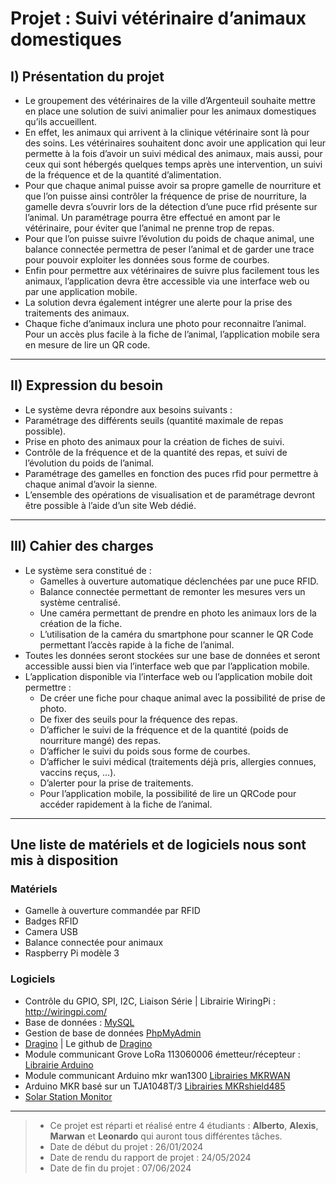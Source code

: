 # Projet : Suivi vétérinaire d’animaux domestiques

## I) Présentation du projet
* Le groupement des vétérinaires de la ville d’Argenteuil souhaite mettre en place une solution de suivi animalier pour les animaux domestiques qu’ils accueillent.
* En effet, les animaux qui arrivent à la clinique vétérinaire sont là pour des soins. Les vétérinaires souhaitent donc avoir une application qui leur permette
  à la fois d’avoir un suivi médical des animaux, mais aussi, pour ceux qui sont hébergés quelques temps après une intervention, un suivi de la fréquence et de la quantité d’alimentation.
* Pour que chaque animal puisse avoir sa propre gamelle de nourriture et que l’on puisse ainsi contrôler la fréquence de prise de nourriture, la gamelle devra s’ouvrir lors de la détection
  d’une puce rfid présente sur l’animal. Un paramétrage pourra être effectué en amont par le vétérinaire, pour éviter que l’animal ne prenne trop de repas.
* Pour que l’on puisse suivre l’évolution du poids de chaque animal, une balance connectée permettra de peser l’animal et de garder une trace pour pouvoir exploiter les données sous forme de courbes.
* Enfin pour permettre aux vétérinaires de suivre plus facilement tous les animaux, l’application devra être accessible via une interface web ou par une application mobile.
* La solution devra également intégrer une alerte pour la prise des traitements des animaux.
* Chaque fiche d’animaux inclura une photo pour reconnaitre l’animal. Pour un accès plus facile à la fiche de l’animal, l’application mobile sera en mesure de lire un QR code.

-------------------------------------------------------------------------------------------------------------------------------------------------------------------------------------------------------------

## II) Expression du besoin
* Le système devra répondre aux besoins suivants :
* Paramétrage des différents seuils (quantité maximale de repas possible).
* Prise en photo des animaux pour la création de fiches de suivi.
* Contrôle de la fréquence et de la quantité des repas, et suivi de l’évolution du poids de l’animal.
* Paramétrage des gamelles en fonction des puces rfid pour permettre à chaque animal d’avoir la sienne.
* L’ensemble des opérations de visualisation et de paramétrage devront être possible à l’aide d’un site Web dédié.

-------------------------------------------------------------------------------------------------------------------------------------------------------------------------------------------------------------

## III) Cahier des charges
* Le système sera constitué de :
    * Gamelles à ouverture automatique déclenchées par une puce RFID.
    * Balance connectée permettant de remonter les mesures vers un système centralisé.
    * Une caméra permettant de prendre en photo les animaux lors de la création de la fiche.
    * L’utilisation de la caméra du smartphone pour scanner le QR Code permettant l’accès rapide à la fiche de l’animal.
* Toutes les données seront stockées sur une base de données et seront accessible aussi bien via l’interface web que par l’application mobile.
* L’application disponible via l’interface web ou l’application mobile doit permettre :
    * De créer une fiche pour chaque animal avec la possibilité de prise de photo.
    * De fixer des seuils pour la fréquence des repas.
    * D’afficher le suivi de la fréquence et de la quantité (poids de nourriture mangé) des repas.
    * D’afficher le suivi du poids sous forme de courbes.
    * D’afficher le suivi médical (traitements déjà pris, allergies connues, vaccins reçus, …).
    * D’alerter pour la prise de traitements.
    * Pour l’application mobile, la possibilité de lire un QRCode pour accéder rapidement à la fiche de l’animal.

-------------------------------------------------------------------------------------------------------------------------------------------------------------------------------------------------------------

## Une liste de matériels et de logiciels nous sont mis à disposition
### Matériels
* Gamelle à ouverture commandée par RFID
* Badges RFID
* Camera USB
* Balance connectée pour animaux
* Raspberry Pi modèle 3

### Logiciels
* Contrôle du GPIO, SPI, I2C, Liaison Série | Librairie WiringPi : http://wiringpi.com/
* Base de données : [MySQL](https://www.mysql.com/fr)
* Gestion de base de données  [PhpMyAdmin](https://www.phpmyadmin.net/)
* [Dragino](www.dragino.com/downloads/index.php?dir=LoRa_Gateway/) | Le github de [Dragino](https://github.com/dragino/Arduino-Profile-Examples/tree/master/libraries/Dragino/examples)
* Module communicant Grove LoRa 113060006 émetteur/récepteur : [Librairie Arduino](http://wiki.seeedstudio.com/Grove_LoRa_Radio/)
* Module communicant Arduino mkr wan1300 [Librairies MKRWAN](https://www.arduinolibraries.info/libraries/mkrwan)
* Arduino MKR basé sur un TJA1048T/3 [Librairies MKRshield485](https://store.arduino.cc/arduino-genuino/arduino-genuino-mkr-family)
* [Solar Station Monitor](http://www.epsolarpv.com/en/index.php/Technical/download)

-------------------------------------------------------------------------------------------------------------------------------------------------------------------------------------------------------------

> * Ce projet est réparti et réalisé entre 4 étudiants : __Alberto__, __Alexis__, __Marwan__ et __Leonardo__ qui auront tous différentes tâches.
> * Date de début du projet : 26/01/2024
> * Date de rendu du rapport de projet : 24/05/2024
> * Date de fin du projet : 07/06/2024
